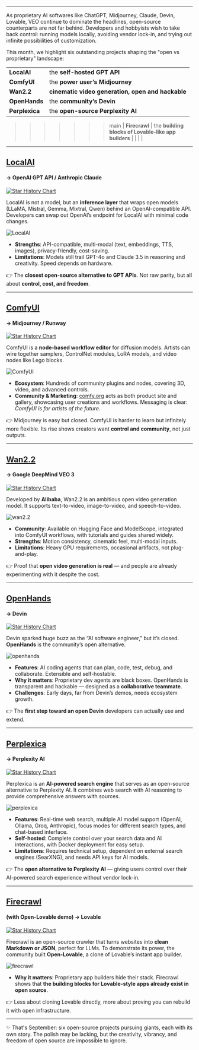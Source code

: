 
---

As proprietary AI softwares like ChatGPT, Midjourney, Claude, Devin, Lovable, VEO continue to dominate the headlines, open-source counterparts are not far behind. Developers and hobbyists wish to take back control: running models locally, avoiding vendor lock-in, and trying out infinite possibilities of customization.

This month, we highlight six outstanding projects shaping the "open vs proprietary" landscape:


|  |  |
| ------- | ----------- |
| **LocalAI**  | the **self-hosted GPT API** |
| **ComfyUI**  | the **power user’s Midjourney** |
| **Wan2.2**  | **cinematic video generation, open and hackable** |
| **OpenHands**  | the **community’s Devin** 
| **Perplexica**  | the **open-source Perplexity AI** |
>>>>>>> main
| **Firecrawl**  | the **building blocks of Lovable-like app builders** |
|  |  |

---

## [LocalAI](https://github.com/mudler/LocalAI) 
#### → OpenAI GPT API / Anthropic Claude

[![Star History Chart](https://api.star-history.com/svg?repos=mudler/LocalAI\&type=Date)](https://star-history.com/#mudler/LocalAI&Date)

LocalAI is not a model, but an **inference layer** that wraps open models (LLaMA, Mistral, Gemma, Mixtral, Qwen) behind an OpenAI-compatible API. Developers can swap out OpenAI’s endpoint for LocalAI with minimal code changes.

![LocalAI](/assets/blog/proprietary-ai-alternatives/localai.webp)

* **Strengths**: API-compatible, multi-modal (text, embeddings, TTS, images), privacy-friendly, cost-saving.
* **Limitations**: Models still trail GPT-4o and Claude 3.5 in reasoning and creativity. Speed depends on hardware.

👉 The **closest open-source alternative to GPT APIs**. Not raw parity, but all about **control, cost, and freedom**.

---

## [ComfyUI](https://github.com/comfyanonymous/ComfyUI)
#### → Midjourney / Runway

[![Star History Chart](https://api.star-history.com/svg?repos=comfyanonymous/ComfyUI\&type=Date)](https://star-history.com/#comfyanonymous/ComfyUI&Date)

ComfyUI is a **node-based workflow editor** for diffusion models. Artists can wire together samplers, ControlNet modules, LoRA models, and video nodes like Lego blocks.

![ComfyUI](/assets/blog/proprietary-ai-alternatives/comfy.webp)

* **Ecosystem**: Hundreds of community plugins and nodes, covering 3D, video, and advanced controls.
* **Community & Marketing**: [comfy.org](https://www.comfy.org/) acts as both product site and gallery, showcasing user creations and workflows. Messaging is clear: *ComfyUI is for artists of the future*.

👉 Midjourney is easy but closed. ComfyUI is harder to learn but infinitely more flexible. Its rise shows creators want **control and community**, not just outputs.

---

## [Wan2.2](https://github.com/Wan-Video/Wan2.2)
#### → Google DeepMind VEO 3

[![Star History Chart](https://api.star-history.com/svg?repos=Wan-Video/Wan2.2\&type=Date)](https://star-history.com/#Wan-Video/Wan2.2&Date)

Developed by **Alibaba**, Wan2.2 is an ambitious open video generation model. It supports text-to-video, image-to-video, and speech-to-video.

![wan2.2](/assets/blog/proprietary-ai-alternatives/wan.webp)

* **Community**: Available on Hugging Face and ModelScope, integrated into ComfyUI workflows, with tutorials and guides shared widely.
* **Strengths**: Motion consistency, cinematic feel, multi-modal inputs.
* **Limitations**: Heavy GPU requirements, occasional artifacts, not plug-and-play.

👉 Proof that **open video generation is real** — and people are already experimenting with it despite the cost.

---

## [OpenHands](https://github.com/All-Hands-AI/OpenHands) 
#### → Devin

[![Star History Chart](https://api.star-history.com/svg?repos=All-Hands-AI/OpenHands\&type=Date)](https://star-history.com/#All-Hands-AI/OpenHands&Date)

Devin sparked huge buzz as the “AI software engineer,” but it’s closed. **OpenHands** is the community’s open alternative.

![openhands](/assets/blog/proprietary-ai-alternatives/allhands.webp)

* **Features**: AI coding agents that can plan, code, test, debug, and collaborate. Extensible and self-hostable.
* **Why it matters**: Proprietary dev agents are black boxes. OpenHands is transparent and hackable — designed as a **collaborative teammate**.
* **Challenges**: Early days, far from Devin’s demos, needs ecosystem growth.

👉 The **first step toward an open Devin** developers can actually use and extend.

---

## [Perplexica](https://github.com/ItzCrazyKns/Perplexica)
#### → Perplexity AI

[![Star History Chart](https://api.star-history.com/svg?repos=ItzCrazyKns/Perplexica\&type=Date)](https://star-history.com/#ItzCrazyKns/Perplexica&Date)

Perplexica is an **AI-powered search engine** that serves as an open-source alternative to Perplexity AI. It combines web search with AI reasoning to provide comprehensive answers with sources.

![perplexica](/assets/blog/proprietary-ai-alternatives/perplexica.webp)

* **Features**: Real-time web search, multiple AI model support (OpenAI, Ollama, Groq, Anthropic), focus modes for different search types, and chat-based interface.
* **Self-hosted**: Complete control over your search data and AI interactions, with Docker deployment for easy setup.
* **Limitations**: Requires technical setup, dependent on external search engines (SearXNG), and needs API keys for AI models.

👉 The **open alternative to Perplexity AI** — giving users control over their AI-powered search experience without vendor lock-in.

---

## [Firecrawl](https://github.com/firecrawl/firecrawl)
#### (with Open-Lovable demo) → Lovable

[![Star History Chart](https://api.star-history.com/svg?repos=firecrawl/firecrawl\&type=Date)](https://star-history.com/#firecrawl/firecrawl&Date)

Firecrawl is an open-source crawler that turns websites into **clean Markdown or JSON**, perfect for LLMs. To demonstrate its power, the community built **Open-Lovable**, a clone of Lovable’s instant app builder.

![firecrawl](/assets/blog/proprietary-ai-alternatives/firecrawl.webp)

* **Why it matters**: Proprietary app builders hide their stack. Firecrawl shows that **the building blocks for Lovable-style apps already exist in open source**.

👉 Less about cloning Lovable directly, more about proving you can rebuild it with open infrastructure.

---

✨ That's September: six open-source projects pursuing giants, each with its own story. The polish may be lacking, but the creativity, vibrancy, and freedom of open source are impossible to ignore.
